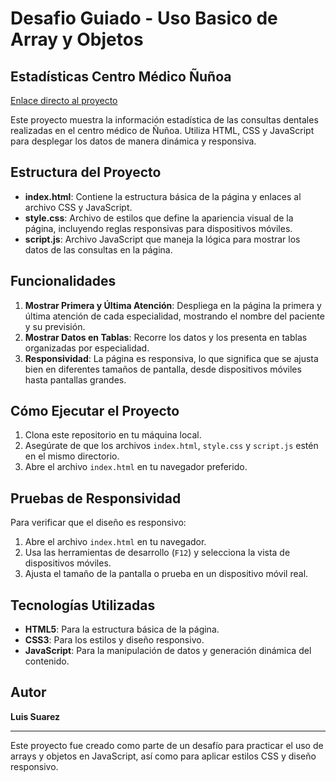 # Desafio Guiado - Uso Basico de Array y Objetos

## Estadísticas Centro Médico Ñuñoa

[Enlace directo al proyecto]()

Este proyecto muestra la información estadística de las consultas dentales realizadas en el centro médico de Ñuñoa. Utiliza HTML, CSS y JavaScript para desplegar los datos de manera dinámica y responsiva.

## Estructura del Proyecto

- **index.html**: Contiene la estructura básica de la página y enlaces al archivo CSS y JavaScript.
- **style.css**: Archivo de estilos que define la apariencia visual de la página, incluyendo reglas responsivas para dispositivos móviles.
- **script.js**: Archivo JavaScript que maneja la lógica para mostrar los datos de las consultas en la página.

## Funcionalidades

1. **Mostrar Primera y Última Atención**: Despliega en la página la primera y última atención de cada especialidad, mostrando el nombre del paciente y su previsión.
2. **Mostrar Datos en Tablas**: Recorre los datos y los presenta en tablas organizadas por especialidad.
3. **Responsividad**: La página es responsiva, lo que significa que se ajusta bien en diferentes tamaños de pantalla, desde dispositivos móviles hasta pantallas grandes.

## Cómo Ejecutar el Proyecto

1. Clona este repositorio en tu máquina local.
2. Asegúrate de que los archivos `index.html`, `style.css` y `script.js` estén en el mismo directorio.
3. Abre el archivo `index.html` en tu navegador preferido.

## Pruebas de Responsividad

Para verificar que el diseño es responsivo:

1. Abre el archivo `index.html` en tu navegador.
2. Usa las herramientas de desarrollo (`F12`) y selecciona la vista de dispositivos móviles.
3. Ajusta el tamaño de la pantalla o prueba en un dispositivo móvil real.

## Tecnologías Utilizadas

- **HTML5**: Para la estructura básica de la página.
- **CSS3**: Para los estilos y diseño responsivo.
- **JavaScript**: Para la manipulación de datos y generación dinámica del contenido.

## Autor

**Luis Suarez**

---

Este proyecto fue creado como parte de un desafío para practicar el uso de arrays y objetos en JavaScript, así como para aplicar estilos CSS y diseño responsivo.

